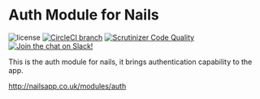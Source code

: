 # Auth Module for Nails

![license](https://img.shields.io/badge/license-MIT-green.svg)
[![CircleCI branch](https://img.shields.io/circleci/project/github/nails/module-auth.svg)](https://circleci.com/gh/nails/module-auth)
[![Scrutinizer Code Quality](https://scrutinizer-ci.com/g/nails/module-auth/badges/quality-score.png)](https://scrutinizer-ci.com/g/nails/module-auth)
[![Join the chat on Slack!](https://now-examples-slackin-rayibnpwqe.now.sh/badge.svg)](https://nails-app.slack.com/shared_invite/MTg1NDcyNjI0ODcxLTE0OTUwMzA1NTYtYTZhZjc5YjExMQ)

This is the auth module for nails, it brings authentication capability to the app.

http://nailsapp.co.uk/modules/auth